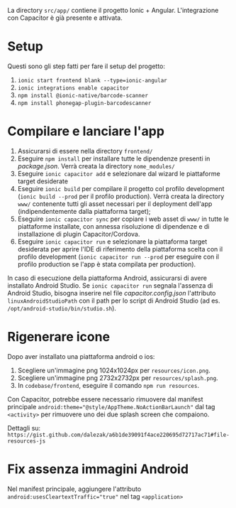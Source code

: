 La directory `src/app/` contiene il progetto Ionic + Angular.
L'integrazione con Capacitor è già presente e attivata.

# Setup

Questi sono gli step fatti per fare il setup del progetto:

1. `ionic start frontend blank --type=ionic-angular`
2. `ionic integrations enable capacitor`
3. `npm install @ionic-native/barcode-scanner`
4. `npm install phonegap-plugin-barcodescanner`


# Compilare e lanciare l'app

1. Assicurarsi di essere nella directory `frontend/`
2. Eseguire `npm install` per installare tutte le dipendenze presenti in *package.json*. Verrà creata la directory `nome_modules/`
3. Eseguire `ionic capacitor add` e selezionare dal wizard le piattaforme target desiderate
4. Eseguire `ionic build` per compilare il progetto col profilo development (`ionic build --prod` per il profilo production). Verrà creata la directory `www/` contenente tutti gli asset necessari per il deployment dell'app (indipendentemente dalla piattaforma target);
5. Eseguire `ionic capacitor sync` per copiare i web asset di `www/` in tutte le piattaforme installate, con annessa risoluzione di dipendenze e di installazione di plugin Capacitor/Cordova.
6. Eseguire `ionic capacitor run` e selezionare la piattaforma target desiderata per aprire l'IDE di riferimento della piattaforma scelta con il profilo development (`ionic capacitor run --prod` per eseguire con il profilo production se l'app è stata compilata per production).

In caso di esecuzione della piattaforma Android, assicurarsi di avere installato Android Studio. Se `ionic capacitor run` segnala l'assenza di Android Studio, bisogna inserire nel file *capacitor.config.json* l'attributo `linuxAndroidStudioPath` con il path per lo script di Android Studio (ad es. `/opt/android-studio/bin/studio.sh`).

# Rigenerare icone

Dopo aver installato una piattaforma android o ios:

1. Scegliere un'immagine png 1024x1024px per `resources/icon.png`.
2. Scegliere un'immagine png 2732x2732px per `resources/splash.png`.
3. In `codebase/frontend`, eseguire il comando `npm run resources`.

Con Capacitor, potrebbe essere necessario rimuovere dal manifest principale `android:theme="@style/AppTheme.NoActionBarLaunch"` dal tag `<activity>` per rimuovere uno dei due splash screen che compaiono.

Dettagli su: `https://gist.github.com/dalezak/a6b1de39091f4ace220695d72717ac71#file-resources-js`

# Fix assenza immagini Android

Nel manifest principale, aggiungere l'attributo `android:usesCleartextTraffic="true"` nel tag `<application>`